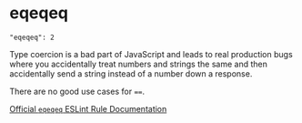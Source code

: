 # eqeqeq

    "eqeqeq": 2

Type coercion is a bad part of JavaScript and leads to real
production bugs where you accidentally treat numbers and
strings the same and then accidentally send a string instead
of a number down a response.

There are no good use cases for `==`.

[Official `eqeqeq` ESLint Rule Documentation][eqeqeq-docs]

[eqeqeq-docs]: https://github.com/eslint/eslint/blob/master/docs/rules/eqeqeq.md
